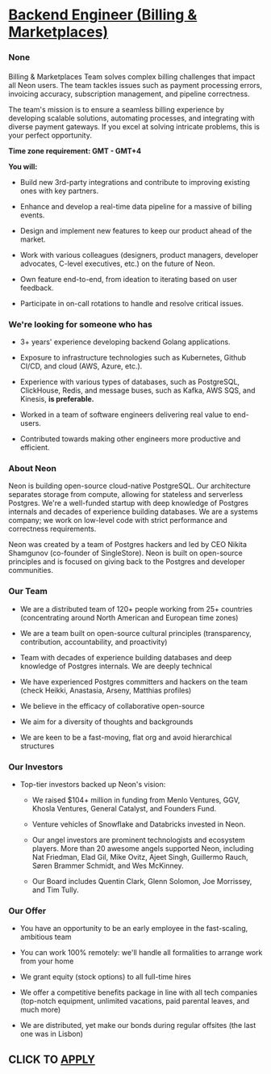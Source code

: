 # [Backend Engineer (Billing & Marketplaces)](https://www.remotewlb.com/apply/backend-engineer-billing-marketplaces)  
### None  
####  

Billing & Marketplaces Team solves complex billing challenges that impact all Neon users. The team tackles issues such as payment processing errors, invoicing accuracy, subscription management, and pipeline correctness.

The team's mission is to ensure a seamless billing experience by developing scalable solutions, automating processes, and integrating with diverse payment gateways. If you excel at solving intricate problems, this is your perfect opportunity.

 **Time zone requirement: GMT - GMT+4**

 **You will:**

  * Build new 3rd-party integrations and contribute to improving existing ones with key partners.

  * Enhance and develop a real-time data pipeline for a massive of billing events.

  * Design and implement new features to keep our product ahead of the market.

  * Work with various colleagues (designers, product managers, developer advocates, C-level executives, etc.) on the future of Neon.

  * Own feature end-to-end, from ideation to iterating based on user feedback.

  * Participate in on-call rotations to handle and resolve critical issues.

###  **We're looking for someone who has**

  * 3+ years' experience developing backend Golang applications.

  * Exposure to infrastructure technologies such as Kubernetes, Github CI/CD, and cloud (AWS, Azure, etc.).

  * Experience with various types of databases, such as PostgreSQL, ClickHouse, Redis, and message buses, such as Kafka, AWS SQS, and Kinesis, **is preferable.**

  * Worked in a team of software engineers delivering real value to end-users.

  * Contributed towards making other engineers more productive and efficient.

###  **About Neon**

Neon is building open-source cloud-native PostgreSQL. Our architecture separates storage from compute, allowing for stateless and serverless Postgres. We're a well-funded startup with deep knowledge of Postgres internals and decades of experience building databases. We are a systems company; we work on low-level code with strict performance and correctness requirements.

Neon was created by a team of Postgres hackers and led by CEO Nikita Shamgunov (co-founder of SingleStore). Neon is built on open-source principles and is focused on giving back to the Postgres and developer communities.

###  **Our Team**

  * We are a distributed team of 120+ people working from 25+ countries (concentrating around North American and European time zones)

  * We are a team built on open-source cultural principles (transparency, contribution, accountability, and proactivity)

  * Team with decades of experience building databases and deep knowledge of Postgres internals. We are deeply technical

  * We have experienced Postgres committers and hackers on the team (check Heikki, Anastasia, Arseny, Matthias profiles)

  * We believe in the efficacy of collaborative open-source

  * We aim for a diversity of thoughts and backgrounds

  * We are keen to be a fast-moving, flat org and avoid hierarchical structures

###  **Our Investors**

  * Top-tier investors backed up Neon's vision:

    * We raised $104+ million in funding from Menlo Ventures, GGV, Khosla Ventures, General Catalyst, and Founders Fund.

    * Venture vehicles of Snowflake and Databricks invested in Neon.

    * Our angel investors are prominent technologists and ecosystem players. More than 20 awesome angels supported Neon, including Nat Friedman, Elad Gil, Mike Ovitz, Ajeet Singh, Guillermo Rauch, Søren Brammer Schmidt, and Wes McKinney.

    * Our Board includes Quentin Clark, Glenn Solomon, Joe Morrissey, and Tim Tully.

###  **Our Offer**

  * You have an opportunity to be an early employee in the fast-scaling, ambitious team

  * You can work 100% remotely: we'll handle all formalities to arrange work from your home

  * We grant equity (stock options) to all full-time hires

  * We offer a competitive benefits package in line with all tech companies (top-notch equipment, unlimited vacations, paid parental leaves, and much more)

  * We are distributed, yet make our bonds during regular offsites (the last one was in Lisbon)

  
## CLICK TO [APPLY](https://www.remotewlb.com/apply/backend-engineer-billing-marketplaces)

